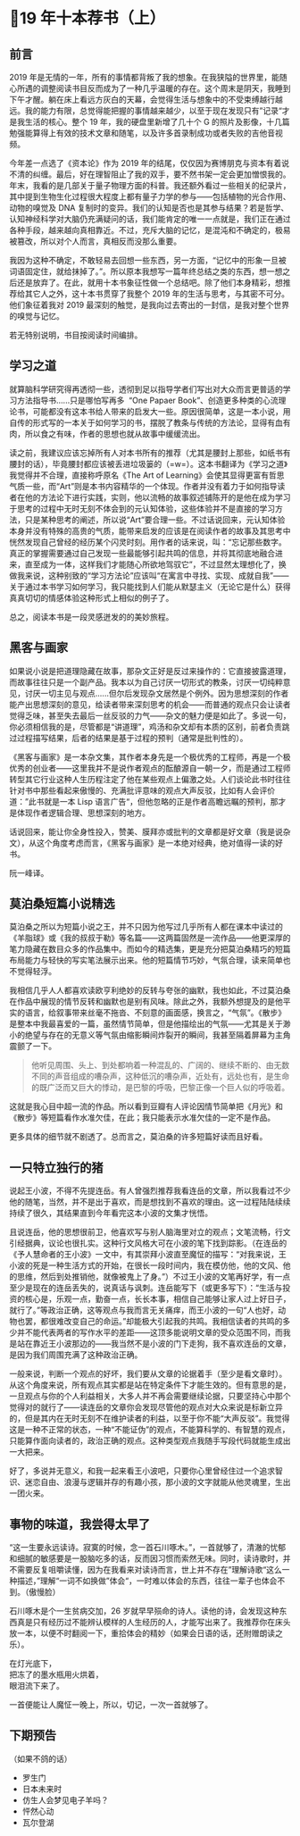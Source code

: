 # 📕19 年十本荐书（上）

<Font-Subfonts-1855688673 />

## 前言

2019 年是无情的一年，所有的事情都背叛了我的想象。在我狭隘的世界里，能随心所遇的调整阅读书目反而成为了一种几乎温暖的存在。这个周末是阴天，我睡到下午才醒。躺在床上看远方灰白的天幕，会觉得生活与想象中的不受束缚越行越远。我的能力有限，总觉得能把握的事情越来越少，以至于现在发现只有”记录“才是我生活的核心。整个 19 年，我的硬盘里新增了几十个 G 的照片及影像，十几篇勉强能算得上有效的技术文章和随笔，以及许多首录制成功或者失败的吉他音视频。

今年差一点选了《资本论》作为 2019 年的结尾，仅仅因为赛博朋克与资本有着说不清的纠缠。最后，好在理智阻止了我的双手，要不然书架一定会更加憎恨我的。年末，我看的是几部关于量子物理方面的科普。我还额外看过一些相关的纪录片，其中提到生物生化过程很大程度上都有量子力学的参与——包括植物的光合作用、动物的嗅觉及 DNA 复制时的变异。我们的认知是否也是其参与结果？若是哲学、认知神经科学对大脑仍充满疑问的话，我们能肯定的唯一一点就是，我们正在通过各种手段，越来越向真相靠近。不过，充斥大脑的记忆，是混沌和不确定的，极易被篡改，所以对个人而言，真相反而没那么重要。

我因为这种不确定，不敢轻易去回想一些东西，另一方面，“记忆中的形象一旦被词语固定住，就给抹掉了。”。所以原本我想写一篇年终总结之类的东西，想一想之后还是放弃了。在此，就用十本书象征性做一个总结吧。除了他们本身精彩，想推荐给其它人之外，这十本书贯穿了我整个 2019 年的生活与思考，与其密不可分。他们象征着我对 2019 最深刻的触觉，是我向过去寄出的一封信，是我对整个世界的嗅觉与记忆。

若无特别说明，书目按阅读时间编排。

## 学习之道

<Commend
:src="$withBase('/books/学习之道.jpg')"
caption="《学习之道 The Art of Learning》"
:tags="['👨‍💼自传 / 小说','🎓学习方法论','❤元认知体验']"
:callouts="[
  '我把艺术看作是一项运动，它朝着真理的方向渐行渐远，就如同我在穿越一个隧道，我越是往前走那隧道就越来越深邃，越来越宽广。我对象棋这个游戏了解得越多，就越能体会到还有无数的知识是我们所不了解的。我就是这样一路走来，怀着一颗谦卑的心和对神秘莫测的象棋深切的崇敬之情，从每一段美好的岁月中走了过来。',
  '成为他人眼中的巅峰人物与生活质量之间毫无关系，我所追求的是内心的宁静。我学会了如何化解进攻而纹丝不动。我发现自己算计得少了，但感觉得多了。',
  '你要和它有相同的愿望，说同样的语言。你不要去破坏马的精神。母亲继续说：“如果你是直直地朝一匹马走过去的话，它会看你一眼然后就跑掉了。你没有必要这样正对着马的方向。不要面对面，从旁边慢慢接近它就可以了。连一匹成年的马也可以被驯服，你要做的只是友善地对待它，并把你的意图转变成它的意图。”'
]"
/>

就算脑科学研究得再透彻一些，透彻到足以指导学者们写出对大众而言更普适的学习方法指导书…...只是哪怕写再多  “One Papaer Book”、创造更多种类的心流理论书，可能都没有这本书给人带来的启发大一些。原因很简单，这是一本小说，用自传的形式写的一本关于如何学习的书，摆脱了教条与传统的方法论，显得有血有肉，所以食之有味，作者的思想也就从故事中缓缓流出。

读之前，我建议应该忘掉所有人对本书所有的推荐（尤其是腰封上那些，如纸书有腰封的话），毕竟腰封都应该被丢进垃圾篓的（=w=）。这本书翻译为《学习之道》我觉得并不合理，直接称呼原名《The Art of Learning》会使其显得更富有哲思气质一些，而“Art”则是本书内容精华的一个体现。作者并没有着力于如何指导读者在他的方法论下进行实践，实则，他以流畅的故事叙述铺陈开的是他在成为学习于思考的过程中无时无刻不体会到的元认知体验，这些体验并不是直接的学习方法，只是某种思考的阐述，所以说“Art”要合理一些。不过话说回来，元认知体验本身并没有特殊的高贵的气质，能带来启发的应该是在阅读作者的故事及其思考中恍然发现自己曾经的经历某个闪灵时刻。用作者的话来说，叫：“忘记那些数字。真正的掌握需要通过自己发现一些最能够引起共鸣的信息，并将其彻底地融合进来，直至成为一体，这样我们才能随心所欲地驾驭它”，不过显然太理想化了，换做我来说，这种别致的“学习方法论”应该叫“在寓言中寻找、实现、成就自我”——关于通过本书学习如何学习，我只能找到人们能从默瑟主义（无论它是什么）获得真真切切的情感体验这种形式上相似的例子了。

总之，阅读本书是一段灵感迸发的的美妙旅程。

## 黑客与画家

<Commend
:src="$withBase('/books/黑客与画家.jpg')"
caption="《黑客与画家——硅谷创业之父Paul Graham文集》"
:tags="['📕杂文','💻计算机','🌊互联网']"
:callouts="[
  '做一个异端是有回报的，不仅是在科学领域，在任何有竞争的地方，只要你能看到别人看不到或不敢看的东西，你就有很大的优势。',
  '判断一个人是否具备“换位思考”的能力有一个好方法，那就是看他怎样向没有技术背景的人解释技术问题。',
  '当今时代，其他行业的人，都必须依附于流水线的工业化生产才能谋生，除了艺术家，几乎只有程序员可以靠个人手艺谋生。程序员就是数字时代的手工艺人。如果编程与绘画和写作是同一类工作，黑客是否有机会像伟大艺术家一样备受尊崇、流芳百世？',
  '「黑客伦理」\n1）使用计算机以及所有有助于了解这个世界本质的事物都不应受到任何限制。任何事情都应该亲手尝试。\n2）信息应该全部免费。\n3）不信任权威，提倡去中心化。\n4）判断一名黑客的水平应该看他的技术能力，而不是看他的学历、年龄或地位等其他标准。\n5）你可以用计算机创造美和艺术。\n6）计算机使生活更美好。',
  ]"
/>

如果说小说是把道理隐藏在故事，那杂文正好是反过来操作的：它直接披露道理，而故事往往只是一个副产品。我本以为自己讨厌一切形式的教条，讨厌一切纯粹意见，讨厌一切主见与观点......但尔后发现杂文居然是个例外。因为思想深刻的作者能产出思想深刻的意见，给读者带来深刻思考的机会——而普通的观点只会让读者觉得乏味，甚至失去最后一丝反驳的力气——杂文的魅力便是如此了。多说一句，你必须相信我的是，尽管都是“讲道理”，鸡汤和杂文却有本质的区别，前者负责跳过过程描写结果，后者的结果是基于过程的预判（通常是批判性的）。

《黑客与画家》是一本杂文集，其作者本身先是一个极优秀的工程师，再是一个极优秀的创业者——这里我并不是说作者观点的酝酿源自一朝一夕，而是通过工程师转型其它行业这种人生历程注定了他在某些观点上偏激之处。人们谈论此书时往往针对书中那些看起来傲慢的、充满批评意味的观点大声反驳，比如有人会评价道：”此书就是一本 Lisp 语言广告“，但他忽略的正是作者高瞻远瞩的预判，那才是体现作者逻辑合理、思想深刻的地方。

话说回来，能让你全身性投入，赞美、膜拜亦或批判的文章都是好文章（我是说杂文），从这个角度考虑而言，《黑客与画家》是一本绝对经典，绝对值得一读的好书。

阮一峰译。

## 莫泊桑短篇小说精选

<Commend
:src="$withBase('/books/莫泊桑短篇小说精选.jpg')"
caption="《莫泊桑短篇小说精选》"
:tags="['📕 短篇小说','🌈 通俗易读']"
:callouts="[
'大艺术家就是那些将个人的想象力强加给全人类的人们。',
'我们所爱的,常常不是一个男人,而是爱情本身。那天晚上,月光才是你的真正情人。',
'后来他们开始安安静静讨论起来，用和平而智慧有限的人的一种稳健理由，辨明政治上的大问题，结果彼此都承认人是永远不会自由的。\n\n 然而瓦雷良山的炮声却没有停息，用炮弹摧毁了好些法国房子，捣毁了好些生活，压碎了好些生命，结束了许多梦想，许多在期待中的快乐，许多在希望中的幸福，并且在远处，其他的地方，贤母的心上，良妻的心上，爱女的心上，制造好些再也不会了结的苦痛。\n\n这就是人生！索瓦日先生高声喊着。\n\n您不如说这就是死亡吧。莫利梭带着笑容回答。',
]"
/>

莫泊桑之所以为短篇小说之王，并不只因为他写过几乎所有人都在课本中读过的《羊脂球》或《我的叔叔于勒》等名篇——这两篇固然是一流作品——他更深厚的笔力隐藏在数目众多的作品集中。而如今的精选集，更是充分把莫泊桑精巧的短篇布局能力与轻快的写实笔法展示出来。他的短篇情节巧妙，气氛合理，读来简单也不觉得轻浮。

我相信几乎人人都喜欢读欧亨利绝妙的反转与夸张的幽默，我也如此，不过莫泊桑在作品中展现的情节反转和幽默也是别有风味。除此之外，我额外想提及的是他平实的语言，给叙事带来丝毫不拖沓、不刻意的画面感，换言之，“气氛”。《散步》是整本中我最喜爱的一篇，虽然情节简单，但是他描绘出的气氛——尤其是关于渺小的绝望与存在的无意义等气氛由缩影瞬间炸裂开的瞬间，我甚至隔着屏幕为主角震颤了一下。

> 他听见周围、头上、到处都响着一种混乱的、广阔的、继续不断的、由无数不同的声音组成的嘈杂声，这种低沉的嘈杂声，近处有，远处也有，是生命的既广泛而又巨大的悸动，是巴黎的呼吸，巴黎正像一个巨人似的呼吸着。

这就是我心目中超一流的作品。所以看到豆瓣有人评论因情节简单把《月光》和《散步》等短篇看作水准欠佳，在此；我只能表示水准欠佳的一定不是作品。

更多具体的细节就不剧透了。总而言之，莫泊桑的许多短篇好读而且好看。

## 一只特立独行的猪

<Commend
:src="$withBase('/books/一只特立独行的猪.jpg')"
caption="《一只特立独行的猪》"
:tags="['📕杂文','👨‍💼王小波']"
:callouts="[
  '有些话仿佛永远讲不出口，仅仅是因为别人已经把反对它的话讲了出来。',
  '在我们年轻时，每一年的经历都能写成一本书，后来只能写成小册子，再后来变成了薄薄的几页纸。现在就是这样一句话：读书、写作。 理想主义的光辉已经暗淡，人类不再抱着崇高的理想，想要摘下天上的星星；而是把注意力放到了现实问题上去，当一切都趋于平淡，人类进入了哀乐中年。',
  '人在写作时，总是孤身一人。作品实际上是个人的独白，是一些发出的信。我觉得自己太缺少与人交流的机会。',
  ]"
/>

说起王小波，不得不先提连岳。有人曾强烈推荐我看连岳的文章，所以我看过不少他的随笔，当然，并不是出于喜欢，而是想找到不喜欢的理由。这一过程陆陆续续持续了很久，其结果直到今年看完这本小波的文集才恍悟。

且说连岳，他的思想很前卫，他喜欢写与别人脑海里对立的观点；文笔流畅，行文引经据典，议论也很扎实。这种行文风格大可在小波的笔下找到踪影。（在连岳的《予人慧命者的王小波》一文中，有其崇拜小波直至魔怔的描写：“对我来说，王小波的死是一种生活方式的开始，在很长一段时间内，我在模仿他，他的文风、他的思维，然后到处推销他，就像被鬼上了身。”）不过王小波的文笔再好学，有一点至少是现在的连岳丢失的，说真话与讽刺。连岳能写下（或更多写下）：“生活与投资的核心是，乐观一点，勤奋一点，长长本事，相信自己能够让家人过上好日子，就行了。”等政治正确，这等观点与我而言无关痛痒，而王小波的一句“人也好，动物也罢，都很难改变自己的命运。”却能极大引起我的共鸣。我相信读者的共鸣的多少并不能代表两者的写作水平的差距——这顶多能说明文章的受众范围不同，而我是站在靠近王小波那边的——我当然不是小波的门下走狗，我不喜欢连岳的文章，是因为我们周围充满了这种政治正确。

一般来说，判断一个观点的好坏，我们要从文章的论据着手（至少是看文章时）。从这个角度来说，所有观点其实都是站在特定条件下才能生效的。但有意思的是，一旦观点与你的个人利益相关，大多人并不再会需要继续论据，只要坚持心中那个觉得对的就行了——读连岳的文章你会发现尽管他的观点对大众来说是标新立异的，但是其内在无时无刻不在维护读者的利益，以至于你不能“大声反驳”。我觉得这是一种不正常的状态，一种“不能证伪”的观点，不能算科学的、有智慧的观点，只能算作面向读者的，政治正确的观点。这种类型观点我随手写段代码就能生成出一大把来。

好了，多说并无意义，和我一起来看王小波吧，只要你心里曾经住过一个追求智识、迷恋自由、浪漫与逻辑并存的有趣小孩，那小波的文字就能从他灵魂里，生出一团火来。

## 事物的味道，我尝得太早了

<Commend
:src="$withBase('/books/事物的味道，我尝得太早了.jpg')"
caption="《事物的味道，我尝得太早了》"
:tags="['📕诗歌','🌸日本文学']"
:callouts="[
  '玩耍着背了母亲，\n觉得太轻哭了起来，\n没有走上三步。',
  '浅草的热闹的夜市， \n混了进去，\n又混了出来的寂寞的心。',
  '筱悬木的叶子落下来触着了我，\n以为是记忆里的那个接吻，\n吃了一惊。',
  '总之歌这东西不会灭亡的。我们因了这个，也就能够使那爱惜刹那刹那的生命之心得到满足了。',
  ]"
/>

“这一生要永远读诗。寂寞的时候，念一首石川啄木。”，一首就够了，清澈的忧郁和细腻的敏感要是一股脑吃多的话，反而因习惯而索然无味。同时，读诗歌时，并不需要反复咀嚼读懂，因为在我看来对读诗而言，世上并不存在”理解诗歌“这么一种描述，”理解“一词不如换做”体会“，一时难以体会的东西，往往一辈子也体会不到。（傲慢脸）

石川啄木是个一生贫病交加，26 岁就早早殒命的诗人。读他的诗，会发现这种东西真是只有经历过不能辨认模样的人生经历的人，才能写出来了。我推荐你在床头放一本，以便不时翻阅一下，重拾体会的精妙（如果会日语的话，还附赠朗读之乐）。

<pre>
在灯光底下，
把冻了的墨水瓶用火烘着，
眼泪流下来了。
</pre>

一首便能让人魔怔一晚上，所以，切记，一次一首就够了。

## 下期预告

（如果不鸽的话）

- 罗生门
- 日本未来时
- 仿生人会梦见电子羊吗？
- 怦然心动
- 瓦尔登湖
